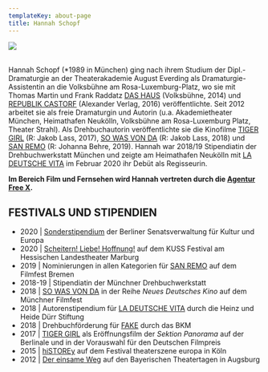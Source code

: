 ```yaml
---
templateKey: about-page
title: Hannah Schopf
---
```

![](/img/hs.jpg)

\
Hannah Schopf (*1989 in München) ging nach ihrem Studium der Dipl.-Dramaturgie an der Theaterakademie August Everding als Dramaturgie-Assistentin an die Volksbühne am Rosa-Luxemburg-Platz, wo sie mit Thomas Martin und Frank Raddatz  [DAS HAUS](https://www.hannah-schopf.com/projects/das-haus/) (Volksbühne, 2014) und [REPUBLIK CASTORF](https://www.hannah-schopf.com/projects/republik-castorf/) (Alexander Verlag, 2016) veröffentlichte. Seit 2012 arbeitet sie als freie Dramaturgin und Autorin (u.a. Akademietheater München, Heimathafen Neukölln, Volksbühne am Rosa-Luxemburg Platz, Theater Strahl). Als Drehbuchautorin veröffentlichte sie die Kinofilme [TIGER GIRL](https://www.hannah-schopf.com/projects/tiger-girl/) (R: Jakob Lass, 2017), [SO WAS VON DA](https://www.hannah-schopf.com/projects/so-was-von-da/) (R: Jakob Lass, 2018) und [SAN REMO](https://www.hannah-schopf.com/projects/san-remo/) (R: Johanna Behre, 2019). Hannah war 2018/19 Stipendiatin der Drehbuchwerkstatt München und zeigte am Heimathafen Neukölln mit [LA DEUTSCHE VITA](https://www.hannah-schopf.com/projects/la-deutsche-vita/) im Februar 2020 ihr Debüt als Regisseurin.

**Im Bereich Film und Fernsehen wird Hannah vertreten durch die [Agentur Free X](https://freex.de/hannah-schopf/).**

## FESTIVALS UND STIPENDIEN

* 2020 | [Sonderstipendium](https://stipendium.kulturprojekte.berlin/de/home/) der Berliner Senatsverwaltung für Kultur und Europa
* 2020 | [Scheitern! Liebe! Hoffnung!](https://www.hannah-schopf.com/projects/scheitern-liebe-hoffnung/) auf dem KUSS Festival am Hessischen Landestheater Marburg
* 2019 | Nominierungen in allen Kategorien für [SAN REMO](/projects/san-remo/) auf dem Filmfest Bremen
* 2018-19 | Stipendiatin der Münchner Drehbuchwerkstatt
* 2018 | [SO WAS VON DA](/projects/so-was-von-da/) in der Reihe *Neues Deutsches Kino* auf dem Münchner Filmfest
* 2018 | Autorenstipendium für [LA DEUTSCHE VITA](/projects/la-deutsche-vita/) durch die Heinz und Heide Dürr Stiftung
* 2018 | Drehbuchförderung für [FAKE](/projects/fake/) durch das BKM
* 2017 | [TIGER GIRL](/projects/tiger-girl/) als Eröffnungsfilm der *Sektion Panorama* auf der Berlinale und in der Vorauswahl für den Deutschen Filmpreis
* 2015 | [hiSTOREy](/projects/histor-e-y/) auf dem Festival theaterszene europa in Köln
* 2012 | [Der einsame Weg](https://www.hannah-schopf.com/projects/der-einsame-weg/) auf den Bayerischen Theatertagen in Augsburg